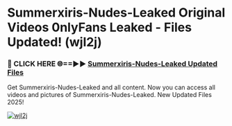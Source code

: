 # Summerxiris-Nudes-Leaked Original Videos 0nlyFans Leaked - Files Updated! (wjl2j)

<h3>🔴 CLICK HERE 🌐==►► <a href="https://tinyurl.com/4mcuefdz" rel="nofollow">Summerxiris-Nudes-Leaked Updated Files</a></h3>

Get Summerxiris-Nudes-Leaked and all content. Now you can access all videos and pictures of Summerxiris-Nudes-Leaked. New Updated Files 2025!

[![wjl2j](https://i.imgur.com/StAQSOY.gif)](https://tinyurl.com/4mcuefdz)
